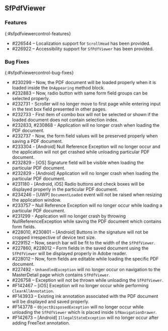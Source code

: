 ## SfPdfViewer

### Features
{:#sfpdfviewercontrol-features}

* \#226544 – Localization support for `ScrollHead` has been provided.
* \#226922 – Accessibility support for `SfPdfViewer` has been provided.

### Bug Fixes
{:#sfpdfviewercontrol-bug-fixes} 

* \#230299 – Now, the PDF document will be loaded properly when it is loaded inside the `OnAppearing` method block.
* \#232883 – Now, radio button with same form field groups can be selected properly.
* \#232731 - Scroller will no longer move to first page while entering input in the text box field presented in other pages.
* \#232733 - First item of combo box will not be selected or shown if the loaded document does not contain selection index.
* \#232833, \#230868 - Application will no longer crash when loading the PDF document.
* \#232737 - Now, the form field values will be preserved properly when saving a PDF document.
* \#233304 - [Android] Null Reference Exception will no longer occur and the application will not get crashed while unloading particular PDF document.
* \#232829 - [iOS] Signature field will be visible when loading the particular PDF document.
* \#232829 - [Android] Application will no longer crash when loading the particular PDF document.
* \#231180 - [Android, iOS] Radio buttons and check boxes will be displayed properly in the particular PDF document.
* \#234246 – [UWP] `DocumentLoaded` event will not be raised when resizing the application window.
* \#233757 – Null Reference Exception will no longer occur while loading a particular PDF document.
* \#231299 - Application will no longer crash by throwing NullReferenceException while saving the PDF document which contains form fields.
* \#228010, \#230801 – [Android] Buttons in the signature will not be cropped irrespective of device text size.
* \#229152 – Now, search bar will be fit to the width of the `SfPdfViewer`.
* \#227860, \#228012 – Form fields in the saved document using the `SfPdfViewer` will be displayed properly in Adobe reader.
* \#228012 – Now, form fields are editable while loading the specific PDF document.
* \#227492 - `UnhandledException` will no longer occur on navigation to the MasterDetail page which contains `SfPdfViewer`.
* \#226758 – Exception will not be thrown while unloading the `SfPdfViewer`.
* \#F142467 – [iOS] Exception will no longer occur while performing `ClearAllAnnotation`.
* \#F143933 – Existing ink annotation associated with the PDF document will be displayed and saved properly.
* \#F143778 – `ObjectDisposedException` will no longer occur while unloading the `SfPdfViewer` which is placed inside `SfNavigationDrawer`.
* \#F142673 – [Android] `IllegalStateException` will no longer occur after adding FreeText annotation.